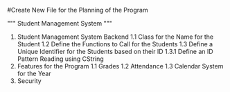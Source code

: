 #Create New File for the Planning of the Program

""" Student Management System """

1. Student Management System Backend
    1.1 Class for the Name for the Student
    1.2 Define the Functions to Call for the Students
    1.3 Define a Unique Identifier for the Students based on their ID
        1.3.1 Define an ID Pattern Reading using CString
2. Features for the Program
    1.1 Grades
    1.2 Attendance
    1.3 Calendar System for the Year
3. Security